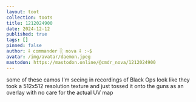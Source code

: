 ```yaml
---
layout: toot
collection: toots
title: 1212024900
date: 2024-12-12
published: true
tags: []
pinned: false
author: ⸸ commander ░ nova ⸸ :~$
avatar: /img/avatar/daemon.jpeg
mastodon: https://mastodon.online/@cmdr_nova/1212024900
---
```


some of these camos I'm seeing in recordings of Black Ops look like they took a 512x512 resolution texture and just tossed it onto the guns as an overlay with no care for the actual UV map
